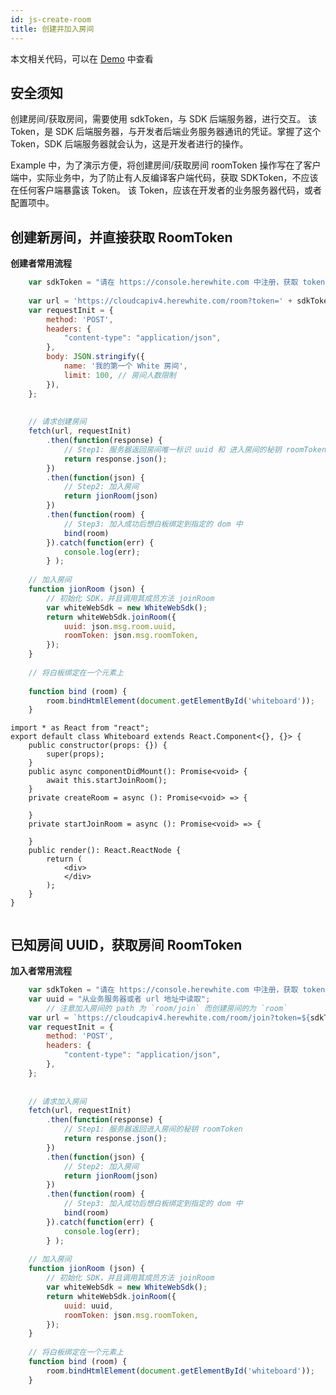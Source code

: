 ```yaml
---
id: js-create-room
title: 创建并加入房间
---
```



本文相关代码，可以在 [Demo](declaration.md#demo) 中查看

## 安全须知

创建房间/获取房间，需要使用 sdkToken，与 SDK 后端服务器，进行交互。
该 Token，是 SDK 后端服务器，与开发者后端业务服务器通讯的凭证。掌握了这个 Token，SDK 后端服务器就会认为，这是开发者进行的操作。

Example 中，为了演示方便，将创建房间/获取房间 roomToken 操作写在了客户端中，实际业务中，为了防止有人反编译客户端代码，获取 SDKToken，不应该在任何客户端暴露该 Token。
该 Token，应该在开发者的业务服务器代码，或者配置项中。

## 创建新房间，并直接获取 RoomToken

**创建者常用流程**

<!--DOCUSAURUS_CODE_TABS-->
<!--JavaScript-->

```javascript
    var sdkToken = "请在 https://console.herewhite.com 中注册，获取 token";
    
    var url = 'https://cloudcapiv4.herewhite.com/room?token=' + sdkToken;
    var requestInit = {
        method: 'POST',
        headers: {
            "content-type": "application/json",
        },
        body: JSON.stringify({
            name: '我的第一个 White 房间',
            limit: 100, // 房间人数限制
        }),
    };
    
    
    // 请求创建房间
    fetch(url, requestInit)
        .then(function(response) {
            // Step1: 服务器返回房间唯一标识 uuid 和 进入房间的秘钥 roomToken
            return response.json();
        })
        .then(function(json) {
            // Step2: 加入房间
            return jionRoom(json)
        })
        .then(function(room) {
            // Step3: 加入成功后想白板绑定到指定的 dom 中
            bind(room)
        }).catch(function(err) {
            console.log(err);
        } );
    
    // 加入房间
    function jionRoom (json) {
        // 初始化 SDK，并且调用其成员方法 joinRoom
        var whiteWebSdk = new WhiteWebSdk();
        return whiteWebSdk.joinRoom({
            uuid: json.msg.room.uuid,
            roomToken: json.msg.roomToken,
        });
    }
        
    // 将白板绑定在一个元素上
        
    function bind (room) {
        room.bindHtmlElement(document.getElementById('whiteboard'));
    }

```
<!--TSX/React-->


```tsx
import * as React from "react";
export default class Whiteboard extends React.Component<{}, {}> {
    public constructor(props: {}) {
        super(props);
    }
   	public async componentDidMount(): Promise<void> {
        await this.startJoinRoom();
    }
  	private createRoom = async (): Promise<void> => {
      
    }
    private startJoinRoom = async (): Promise<void> => {
      
    }
    public render(): React.ReactNode {
        return (
            <div>
            </div>
        );
    }
}
    
```

<!--END_DOCUSAURUS_CODE_TABS-->


## 已知房间 UUID，获取房间 RoomToken

**加入者常用流程**

<!--DOCUSAURUS_CODE_TABS-->
<!--JavaScript-->

```javascript
    var sdkToken = "请在 https://console.herewhite.com 中注册，获取 token";
    var uuid = "从业务服务器或者 url 地址中读取";
		// 注意加入房间的 path 为 `room/join` 而创建房间的为 `room`
    var url = `https://cloudcapiv4.herewhite.com/room/join?token=${sdkToken}?uuid=${uuid}`;
    var requestInit = {
        method: 'POST',
        headers: {
            "content-type": "application/json",
        },
    };
    
    
    // 请求加入房间
    fetch(url, requestInit)
        .then(function(response) {
            // Step1: 服务器返回进入房间的秘钥 roomToken
            return response.json();
        })
        .then(function(json) {
            // Step2: 加入房间
            return jionRoom(json)
        })
        .then(function(room) {
            // Step3: 加入成功后想白板绑定到指定的 dom 中
            bind(room)
        }).catch(function(err) {
            console.log(err);
        } );
    
    // 加入房间
    function jionRoom (json) {
        // 初始化 SDK，并且调用其成员方法 joinRoom
        var whiteWebSdk = new WhiteWebSdk();
        return whiteWebSdk.joinRoom({
            uuid: uuid,
            roomToken: json.msg.roomToken,
        });
    }
        
    // 将白板绑定在一个元素上
    function bind (room) {
        room.bindHtmlElement(document.getElementById('whiteboard'));
    }


```
<!--React-->


```jsx
    
```

<!--END_DOCUSAURUS_CODE_TABS-->

